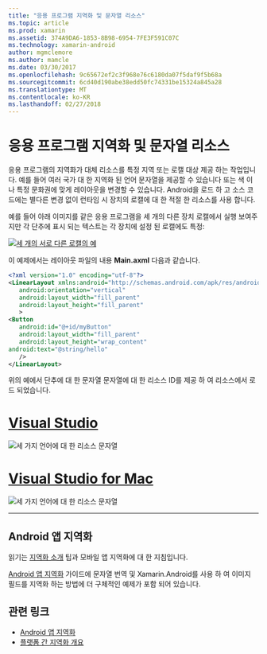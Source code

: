 ```yaml
---
title: "응용 프로그램 지역화 및 문자열 리소스"
ms.topic: article
ms.prod: xamarin
ms.assetid: 374A9DA6-1853-8B98-6954-7FE3F591C07C
ms.technology: xamarin-android
author: mgmclemore
ms.author: mamcle
ms.date: 03/30/2017
ms.openlocfilehash: 9c65672ef2c3f968e76c6180da07f5daf9f5b68a
ms.sourcegitcommit: 6cd40d190abe38edd50fc74331be15324a845a28
ms.translationtype: MT
ms.contentlocale: ko-KR
ms.lasthandoff: 02/27/2018
---
```

# <a name="application-localization-and-string-resources"></a>응용 프로그램 지역화 및 문자열 리소스

응용 프로그램의 지역화가 대체 리소스를 특정 지역 또는 로캘 대상 제공 하는 작업입니다. 예를 들어 여러 국가 대 한 지역화 된 언어 문자열을 제공할 수 있습니다 또는 색 이나 특정 문화권에 맞게 레이아웃을 변경할 수 있습니다. Android을 로드 하 고 소스 코드에는 별다른 변경 없이 런타임 시 장치의 로캘에 대 한 적절 한 리소스를 사용 합니다.

예를 들어 아래 이미지를 같은 응용 프로그램을 세 개의 다른 장치 로캘에서 실행 보여주지만 각 단추에 표시 되는 텍스트는 각 장치에 설정 된 로캘에도 특정:

[![세 개의 서로 다른 로캘의 예](application-localization-images/01-click-me-sml.png)](application-localization-images/01-click-me.png)

이 예제에서는 레이아웃 파일의 내용 **Main.axml** 다음과 같습니다.

```xml
<?xml version="1.0" encoding="utf-8"?>
<LinearLayout xmlns:android="http://schemas.android.com/apk/res/android"
   android:orientation="vertical"
   android:layout_width="fill_parent"
   android:layout_height="fill_parent"
   >
<Button  
   android:id="@+id/myButton"
   android:layout_width="fill_parent"
   android:layout_height="wrap_content"
android:text="@string/hello"
   />
</LinearLayout>
```

위의 예에서 단추에 대 한 문자열 문자열에 대 한 리소스 ID를 제공 하 여 리소스에서 로드 되었습니다.

# <a name="visual-studiotabvswin"></a>[Visual Studio](#tab/vswin)

![세 가지 언어에 대 한 리소스 문자열](application-localization-images/02-resource-strings-vs.png)
 
# <a name="visual-studio-for-mactabvsmac"></a>[Visual Studio for Mac](#tab/vsmac)

![세 가지 언어에 대 한 리소스 문자열](application-localization-images/02-resource-strings-xs.png)
 
-----
 
## <a name="localizing-android-apps"></a>Android 앱 지역화

읽기는 [지역화 소개](~/cross-platform/app-fundamentals/localization.md) 팁과 모바일 앱 지역화에 대 한 지침입니다.

[Android 앱 지역화](~/android/app-fundamentals/localization.md) 가이드에 문자열 번역 및 Xamarin.Android를 사용 하 여 이미지 필드를 지역화 하는 방법에 더 구체적인 예제가 포함 되어 있습니다.



## <a name="related-links"></a>관련 링크

- [Android 앱 지역화](~/android/app-fundamentals/localization.md)
- [플랫폼 간 지역화 개요](~/cross-platform/app-fundamentals/localization.md)
